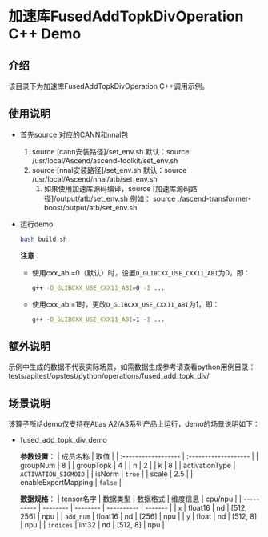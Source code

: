 # 加速库FusedAddTopkDivOperation C++ Demo
## 介绍
该目录下为加速库FusedAddTopkDivOperation C++调用示例。

## 使用说明
- 首先source 对应的CANN和nnal包
    1. source [cann安装路径]/set_env.sh
        默认：source /usr/local/Ascend/ascend-toolkit/set_env.sh
    2. source [nnal安装路径]/set_env.sh
        默认：source /usr/local/Ascend/nnal/atb/set_env.sh
        1. 如果使用加速库源码编译，source [加速库源码路径]/output/atb/set_env.sh
        例如： source ./ascend-transformer-boost/output/atb/set_env.sh

- 运行demo
    ```sh
    bash build.sh
    ```
    **注意**：
    - 使用cxx_abi=0（默认）时，设置`D_GLIBCXX_USE_CXX11_ABI`为0，即：
        ```sh
        g++ -D_GLIBCXX_USE_CXX11_ABI=0 -I ...
        ```
    - 使用cxx_abi=1时，更改`D_GLIBCXX_USE_CXX11_ABI`为1，即：
        ```sh
        g++ -D_GLIBCXX_USE_CXX11_ABI=1 -I ...
        ```

## 额外说明
示例中生成的数据不代表实际场景，如需数据生成参考请查看python用例目录：
tests/apitest/opstest/python/operations/fused_add_topk_div/

## 场景说明

  该算子所给demo仅支持在Atlas A2/A3系列产品上运行，demo的场景说明如下：

- fused_add_topk_div_demo
  
    **参数设置**：
    | 成员名称            | 取值                 |
    | :------------------ | :------------------- |
    | groupNum            | 8                    |
    | groupTopk           | 4                    |
    | n                   | 2                    |
    | k                   | 8                    |
    | activationType      | `ACTIVATION_SIGMOID` |
    | isNorm              | `true`               |
    | scale               | 2.5                  |
    | enableExpertMapping | `false`              |

    **数据规格**：
    | tensor名字 | 数据类型 | 数据格式 | 维度信息   | cpu/npu |
    | ---------- | -------- | -------- | ---------- | ------- |
    | `x`        | float16  | nd       | [512, 256] | npu     |
    | `add_num`  | float16  | nd       | [256]      | npu     |
    | `y`        | float    | nd       | [512, 8]   | npu     |
    | `indices`  | int32    | nd       | [512, 8]   | npu     |
